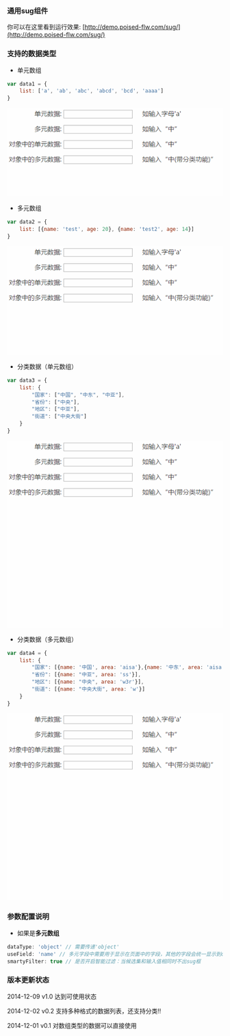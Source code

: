 ### 通用sug组件

你可以在这里看到运行效果: [http://demo.poised-flw.com/sug/](http://demo.poised-flw.com/sug/)

### 支持的数据类型

- 单元数组
```javascript
var data1 = {
    list: ['a', 'ab', 'abc', 'abcd', 'bcd', 'aaaa']
}
```

![1.gif](test/1.gif)

- 多元数组
```javascript
var data2 = {
    list: [{name: 'test', age: 20}, {name: 'test2', age: 14}]
}
```

![2.gif](test/2.gif)

- 分类数据（单元数组）
```javascript
var data3 = {
    list: {
        "国家": ["中国", "中东", "中亚"],
        "省份": ["中央"],
        "地区": ["中亚"],
        "街道": ["中央大街"]
    }
}
```

![3.gif](test/3.gif)

- 分类数据（多元数组）
```javascript
var data4 = {
    list: {
        "国家": [{name: '中国', area: 'aisa'},{name: '中东', area: 'aisa'},{name: '中', area: 'aisa'},{name: '中动', area: 'aisa'}],
        "省份": [{name: "中亚", area: 'ss'}],
        "地区": [{name: "中央", area: 'w3r'}],
        "街道": [{name: "中央大街", area: 'w'}]
    }
}
```

![4.gif](test/4.gif)

### 参数配置说明

- 如果是**多元数组**

```javascript
dataType: 'object' // 需要传递'object'
useField: 'name' // 多元字段中需要用于显示在页面中的字段，其他的字段会统一显示到data-*属性下
smartyFilter: true // 是否开启智能过滤：当候选集和输入值相同时不出sug框
```

### 版本更新状态

2014-12-09 v1.0 达到可使用状态

2014-12-02 v0.2 支持多种格式的数据列表，还支持分类!!

2014-12-01 v0.1 对数组类型的数据可以直接使用
